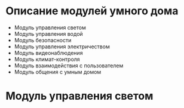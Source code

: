 # Описание модулей умного дома

*  Модуль управления светом
*  Модуль управления водой
*  Модуль безопасности
*  Модуль управления электричеством
*  Модуль видеонаблюдения
*  Модуль климат-контроля
*  Модуль взаимодействия с пользователем
  *  Модуль общения с умным домом


# Модуль управления светом